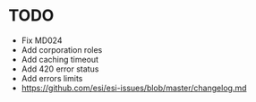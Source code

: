 # TODO

* Fix MD024
* Add corporation roles
* Add caching timeout
* Add 420 error status
* Add errors limits
* https://github.com/esi/esi-issues/blob/master/changelog.md
